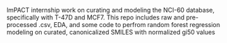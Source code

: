 ImPACT internship work on curating and modeling the NCI-60 database, specifically with T-47D and MCF7. This repo includes raw and pre-processed .csv, EDA, and some code to perfrom random forest regression modeling on curated, canonicalized SMILES with normalized gi50 values
